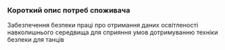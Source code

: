 ### Короткий опис потреб споживача
Забезпечення безпеки праці про отримання даних освітленості навколишнього середвища для сприяння умов дотримуванню техніки безпеки для танців

